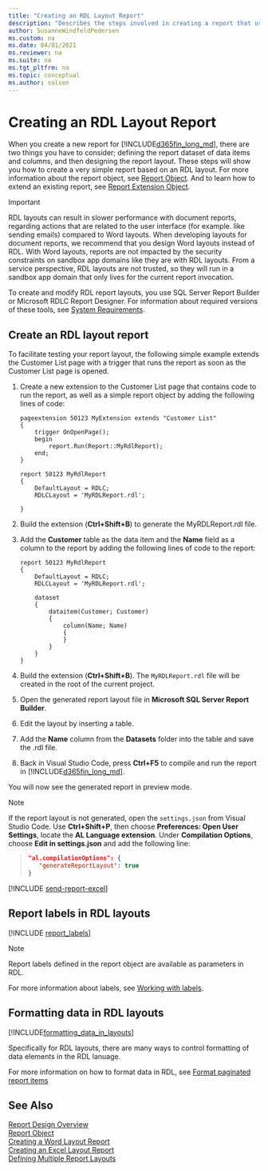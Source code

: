 ```yaml
---
title: "Creating an RDL Layout Report"
description: "Describes the steps involved in creating a report that uses an RDL layout."
author: SusanneWindfeldPedersen
ms.custom: na
ms.date: 04/01/2021
ms.reviewer: na
ms.suite: na
ms.tgt_pltfrm: na
ms.topic: conceptual
ms.author: solsen
---
```

 
# Creating an RDL Layout Report

When you create a new report for [!INCLUDE[d365fin_long_md](includes/d365fin_long_md.md)], there are two things you have to consider; defining the report dataset of data items and columns, and then designing the report layout. These steps will show you how to create a very simple report based on an RDL layout. For more information about the report object, see [Report Object](devenv-report-object.md). And to learn how to extend an existing report, see [Report Extension Object](devenv-report-ext-object.md). 

> [!IMPORTANT]  
> RDL layouts can result in slower performance with document reports, regarding actions that are related to the user interface (for example. like sending emails) compared to Word layouts. When developing layouts for document reports, we recommend that you design Word layouts instead of RDL. With Word layouts, reports are not impacted by the security constraints on sandbox app domains like they are with RDL layouts. From a service perspective, RDL layouts are not trusted, so they will run in a sandbox app domain that only lives for the current report invocation.

To create and modify RDL report layouts, you use SQL Server Report Builder or Microsoft RDLC Report Designer. For information about required versions of these tools, see [System Requirements](../deployment/system-requirement-business-central.md).

## Create an RDL layout report

To facilitate testing your report layout, the following simple example extends the Customer List page with a trigger that runs the report as soon as the Customer List page is opened.

1. Create a new extension to the Customer List page that contains code to run the report, as well as a simple report object by adding the following lines of code:

    ```AL
    pageextension 50123 MyExtension extends "Customer List"
    {
        trigger OnOpenPage();
        begin
            report.Run(Report::MyRdlReport);
        end;
    }

    report 50123 MyRdlReport
    {
        DefaultLayout = RDLC;
        RDLCLayout = 'MyRDLReport.rdl';

    }
    ```

2. Build the extension (**Ctrl+Shift+B**) to generate the MyRDLReport.rdl file.
3. Add the **Customer** table as the data item and the **Name** field as a column to the report by adding the following lines of code to the report:  

    ```AL
    report 50123 MyRdlReport
    {
        DefaultLayout = RDLC;
        RDLCLayout = 'MyRDLReport.rdl';
    
        dataset
        {
            dataitem(Customer; Customer)
            {
                column(Name; Name)
                {
                }
            }
        }   
    }
    ```

4. Build the extension (**Ctrl+Shift+B**). The `MyRDLReport.rdl` file will be created in the root of the current project. 
5. Open the generated report layout file in **Microsoft SQL Server Report Builder**.
6. Edit the layout by inserting a table. 
7. Add the **Name** column from the **Datasets** folder into the table and save the .rdl file.
8. Back in Visual Studio Code, press **Ctrl+F5** to compile and run the report in [!INCLUDE[d365fin_long_md](includes/d365fin_long_md.md)].  

You will now see the generated report in preview mode.

> [!NOTE]  
> If the report layout is not generated, open the `settings.json` from Visual Studio Code. Use **Ctrl+Shift+P**, then choose **Preferences: Open User Settings**, locate the **AL Language extension**. Under **Compilation Options**, choose **Edit in settings.json** and add the following line:

>```json
>"al.compilationOptions": {
>    "generateReportLayout": true
>}
>```

[!INCLUDE [send-report-excel](includes/send-report-excel.md)]

## Report labels in RDL layouts

[!INCLUDE [report_labels](includes/include-report-labels.md)]

> [!NOTE]  
> Report labels defined in the report object are available as parameters in RDL. 

For more information about labels, see [Working with labels](devenv-using-labels.md).

## Formatting data in RDL layouts
[!INCLUDE[formatting_data_in_layouts](../includes/include-formatting-data-in-layouts.md)]

Specifically for RDL layouts, there are many ways to control formatting of data elements in the RDL lanuage. 

For more information on how to format data in RDL, see [Format paginated report items](https://learn.microsoft.com/sql/reporting-services/report-design/formatting-report-items-report-builder-and-ssrs)



## See Also

[Report Design Overview](devenv-report-design-overview.md)  
[Report Object](devenv-report-object.md)  
[Creating a Word Layout Report](devenv-howto-report-layout.md)  
[Creating an Excel Layout Report](devenv-howto-excel-report-layout.md)  
[Defining Multiple Report Layouts](devenv-multiple-report-layouts.md)  
